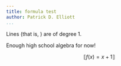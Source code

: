 ```yaml
---
title: formula test
author: Patrick D. Elliott
...
```


Lines (that is, ) are of degree 1.

Enough high school algebra for now!

$$\llbracket f(x) = x + 1 \rrbracket$$
